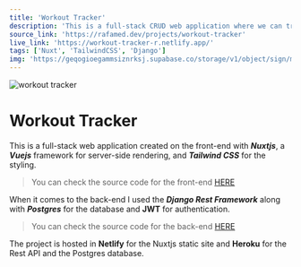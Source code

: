 ```yaml
---
title: 'Workout Tracker'
description: 'This is a full-stack CRUD web application where we can track our workouts.'
source_link: 'https://rafamed.dev/projects/workout-tracker'
live_link: 'https://workout-tracker-r.netlify.app/'
tags: ['Nuxt', 'TailwindCSS', 'Django']
img: 'https://geqogioegammsiznrksj.supabase.co/storage/v1/object/sign/media/blog/workout-tracker.gif?token=eyJhbGciOiJIUzI1NiIsInR5cCI6IkpXVCJ9.eyJ1cmwiOiJtZWRpYS9ibG9nL3dvcmtvdXQtdHJhY2tlci5naWYiLCJpYXQiOjE2NTY5NTg1MDUsImV4cCI6MTk3MjMxODUwNX0.VqOD1Iqhc40G4qReoXYSbZc5_fTsKK9203qdZLnYBKg&t=2022-07-04T18%3A15%3A05.103Z'
---
```


![workout tracker](https://geqogioegammsiznrksj.supabase.co/storage/v1/object/sign/media/blog/workout-tracker.gif?token=eyJhbGciOiJIUzI1NiIsInR5cCI6IkpXVCJ9.eyJ1cmwiOiJtZWRpYS9ibG9nL3dvcmtvdXQtdHJhY2tlci5naWYiLCJpYXQiOjE2NTY5NTg1MDUsImV4cCI6MTk3MjMxODUwNX0.VqOD1Iqhc40G4qReoXYSbZc5_fTsKK9203qdZLnYBKg&t=2022-07-04T18%3A15%3A05.103Z)

# Workout Tracker

This is a full-stack web application created on the front-end with **_Nuxtjs_**, a **_Vuejs_** framework for server-side rendering, and **_Tailwind CSS_** for the styling.

> You can check the source code for the front-end [HERE](https://github.com/rafamedtech/workout_tracker)

When it comes to the back-end I used the **_Django Rest Framework_** along with **_Postgres_** for the database and **JWT** for authentication.

> You can check the source code for the back-end [HERE](https://github.com/rafamedtech/workout_tracker_api)

The project is hosted in **Netlify** for the Nuxtjs static site and **Heroku** for the Rest API and the Postgres database.
